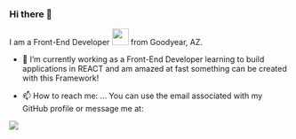 ### Hi there 👋
I am a Front-End Developer <img src="https://media.giphy.com/media/WUlplcMpOCEmTGBtBW/giphy.gif" width="30"> from Goodyear, AZ.

- 🔭 I’m currently working as a Front-End Developer learning to build applications in REACT and am amazed at fast something can be created with this Framework! 

- 📫 How to reach me: ...
You can use the email associated with my GitHub profile or message me at:
<div id="badges">
<a href="https://www.linkedin.com/in/kristopher-eaton-ab943ba9"><img src="https://img.shields.io/badge/LinkedIn-blue?logo=linkedin&logoColor=white&style=for-the-badge"/></a>
</div>
<!--
**KristopherEaton/KristopherEaton** is a ✨ _special_ ✨ repository because its `README.md` (this file) appears on your GitHub profile.

Here are some ideas to get you started:

- 🔭 I’m currently working on ...
- 🌱 I’m currently learning ...
- 👯 I’m looking to collaborate on ...
- 🤔 I’m looking for help with ...
- 💬 Ask me about ...
- 📫 How to reach me: ...
- 😄 Pronouns: ...
- ⚡ Fun fact: ...
-->
